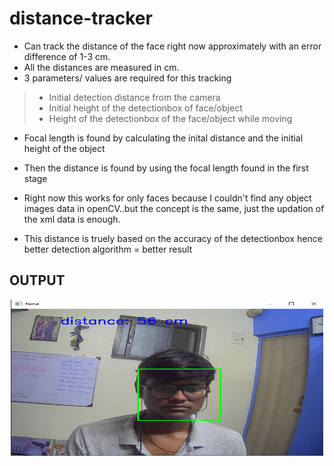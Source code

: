 # distance-tracker

- Can track the distance of the face right now approximately with an error difference of 1-3 cm.
- All the distances are measured in cm.
- 3 parameters/ values are required for this tracking
>- Initial detection distance from the camera
>- Initial height of the detectionbox of face/object
>- Height of the detectionbox of the face/object while moving

- Focal length is found by calculating the inital distance and the initial height of the object 

- Then the distance is found by using the focal length found in the first stage

- Right now this works for only faces because I couldn't find any object images data in openCV..but the concept is the same, just the updation of the xml data is enough.

- This distance is truely based on the accuracy of the detectionbox hence better detection algorithm = better result 
## OUTPUT
<p align="center">
  <img width="500" height="250" src="https://github.com/0EnIgma1/distance-tracker/blob/main/dist.PNG">
</p>
